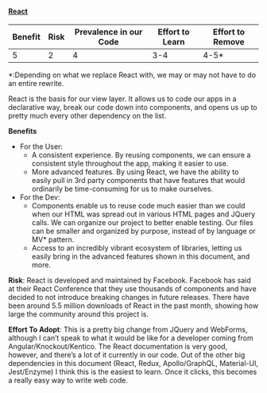 #### [React](https://reactjs.org/)

| Benefit | Risk | Prevalence in our Code | Effort to Learn | Effort to Remove |
| ------- | ---- | ---------------------- | --------------- | ---------------- |
| 5       | 2    | 4                      | 3-4             | 4-5\*            |

\*:Depending on what we replace React with, we may or may not have to do an entire rewrite.

React is the basis for our view layer. It allows us to code our apps in a declarative way, break our code down into components, and opens us up to pretty much every other dependency on the list.

**Benefits**

* For the User:
  * A consistent experience. By reusing components, we can ensure a consistent style throughout the app, making it easier to use.
  * More advanced features. By using React, we have the ability to easily pull in 3rd party components that have features that would ordinarily be time-consuming for us to make ourselves.
* For the Dev:
  * Components enable us to reuse code much easier than we could when our HTML was spread out in various HTML pages and JQuery calls. We can organize our project to better enable testing. Our files can be smaller and organized by purpose, instead of by language or MV\* pattern.
  * Access to an incredibly vibrant ecosystem of libraries, letting us easily bring in the advanced features shown in this document, and more.

**Risk**: React is developed and maintained by Facebook. Facebook has said at their React Conference that they use thousands of components and have decided to not introduce breaking changes in future releases. There have been around 5.5 million downloads of React in the past month, showing how large the community around this project is.

**Effort To Adopt**: This is a pretty big change from JQuery and WebForms, although I can’t speak to what it would be like for a developer coming from Angular/Knockout/Kentico. The React documentation is very good, however, and there’s a lot of it currently in our code. Out of the other big dependencies in this document (React, Redux, Apollo/GraphQL, Material-UI, Jest/Enzyme) I think this is the easiest to learn. Once it clicks, this becomes a really easy way to write web code.
